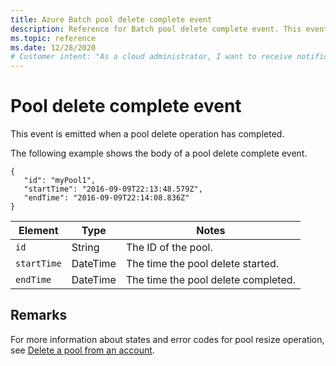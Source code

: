 ```yaml
---
title: Azure Batch pool delete complete event
description: Reference for Batch pool delete complete event. This event is emitted when a pool delete operation has completed.
ms.topic: reference
ms.date: 12/28/2020
# Customer intent: "As a cloud administrator, I want to receive notifications for completed pool delete operations, so that I can track and manage resource cleanup effectively."
---
```


# Pool delete complete event

 This event is emitted when a pool delete operation has completed.

 The following example shows the body of a pool delete complete event.

```
{
   "id": "myPool1",
   "startTime": "2016-09-09T22:13:48.579Z",
   "endTime": "2016-09-09T22:14:08.836Z"
}
```

|Element|Type|Notes|
|-------------|----------|-----------|
|`id`|String|The ID of the pool.|
|`startTime`|DateTime|The time the pool delete started.|
|`endTime`|DateTime|The time the pool delete completed.|

## Remarks

For more information about states and error codes for pool resize operation, see [Delete a pool from an account](/rest/api/batchservice/delete-a-pool-from-an-account).
